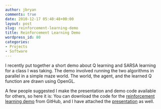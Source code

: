 ```yaml
---
author: jbryan
comments: true
date: 2010-12-17 05:40:48+00:00
layout: post
slug: reinforcement-learning-demo
title: Reinforcement Learning Demo
wordpress_id: 80
categories:
- Projects
- Software
---
```


I recently put together a short demo about Q learning and SARSA learning for a class I was taking.  The demo involved running the two algorithms in parallel in a simple maze world.  The world, the agent, and the learned Q function are drawn using OpenGL.  

A few people suggested I make the presentation and demo code available for others, so here it is:  You can download the code for the [reinforcement learning demo](http://github.com/jbryan/rl_demo) from GitHub, and I have attached the [presentation](/files/presentation.pdf)  as well.
